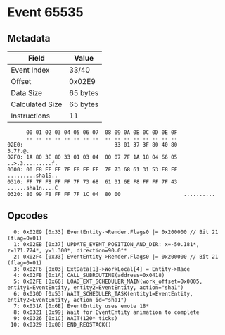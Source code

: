 # Event 65535

## Metadata

| Field           | Value    |
|-----------------|----------|
| Event Index     | 33/40    |
| Offset          | 0x02E9   |
| Data Size       | 65 bytes |
| Calculated Size | 65 bytes |
| Instructions    | 11       |

```
      00 01 02 03 04 05 06 07  08 09 0A 0B 0C 0D 0E 0F
      -- -- -- -- -- -- -- --  -- -- -- -- -- -- -- --
02E0:                             33 01 37 3F 80 40 80           3.7?.@.
02F0: 1A 80 3E 80 33 01 03 04  00 07 7F 1A 18 04 66 05  ..>.3.........f.
0300: 00 F8 FF FF 7F F8 FF FF  7F 73 68 61 31 53 F8 FF  .........sha1S..
0310: FF 7F F8 FF FF 7F 73 68  61 31 6E F8 FF FF 7F 43  ......sha1n....C
0320: 80 99 F8 FF FF 7F 1C 04  80 00                    ..........      
```

## Opcodes

```
  0: 0x02E9 [0x33] EventEntity->Render.Flags0 |= 0x200000 // Bit 21 (flag=0x01)
  1: 0x02EB [0x37] UPDATE_EVENT_POSITION_AND_DIR: x=-50.181*, z=171.774*, y=1.300*, direction=90.0°*
  2: 0x02F4 [0x33] EventEntity->Render.Flags0 |= 0x200000 // Bit 21 (flag=0x01)
  3: 0x02F6 [0x03] ExtData[1]->WorkLocal[4] = Entity->Race
  4: 0x02FB [0x1A] CALL_SUBROUTINE(address=0x0418)
  5: 0x02FE [0x66] LOAD_EXT_SCHEDULER_MAIN(work_offset=0x0005, entity1=EventEntity, entity2=EventEntity, action="sha1")
  6: 0x030D [0x53] WAIT_SCHEDULER_TASK(entity1=EventEntity, entity2=EventEntity, action_id="sha1")
  7: 0x031A [0x6E] EventEntity uses emote 18*
  8: 0x0321 [0x99] Wait for EventEntity animation to complete
  9: 0x0326 [0x1C] WAIT(120* ticks)
 10: 0x0329 [0x00] END_REQSTACK()
```
